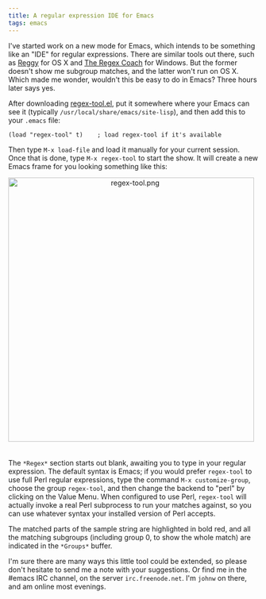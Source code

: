 ```yaml
---
title: A regular expression IDE for Emacs
tags: emacs
---
```


I've started work on a new mode for Emacs, which intends to be something like an "IDE" for regular expressions.  There are similar tools out there, such as [Reggy][] for OS X and [The Regex Coach][] for Windows.  But the former doesn't show me subgroup matches, and the latter won't run on OS X.  Which made me wonder, wouldn't this be easy to do in Emacs?  Three hours later says yes.

<!--more-->
After downloading [regex-tool.el][], put it somewhere where your Emacs can see it (typically `/usr/local/share/emacs/site-lisp`), and then add this to your `.emacs` file:

	(load "regex-tool" t)    ; load regex-tool if it's available

Then type `M-x load-file` and load it manually for your current session.  Once that is done, type `M-x regex-tool` to start the show.  It will create a new Emacs frame for you looking something like this:

<span class="mt-enclosure mt-enclosure-image"><img src="http://www.newartisans.com/images/regex-tool.png" width="495" alt="regex-tool.png" height="532" class="mt-image-center" style="text-align: center;margin: 0 auto 20px" /></span>

The `*Regex*` section starts out blank, awaiting you to type in your regular expression.  The default syntax is Emacs; if you would prefer `regex-tool` to use full Perl regular expressions, type the command `M-x customize-group`, choose the group `regex-tool`, and then change the backend to "perl" by clicking on the Value Menu.  When configured to use Perl, `regex-tool` will actually invoke a real Perl subprocess to run your matches against, so you can use whatever syntax your installed version of Perl accepts.

The matched parts of the sample string are highlighted in bold red, and all the matching subgroups (including group 0, to show the whole match) are indicated in the `*Groups*` buffer.

I'm sure there are many ways this little tool could be extended, so please don't hesitate to send me a note with your suggestions.  Or find me in the #emacs IRC channel, on the server `irc.freenode.net`.  I'm `johnw` on there, and am online most evenings.

[Reggy]: http://code.google.com/p/reggy/
[The Regex Coach]: http://www.weitz.de/regex-coach/
[regex-tool.el]: /downloads_files/regex-tool.el

